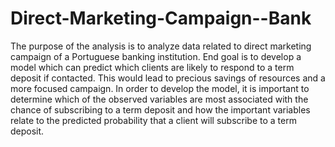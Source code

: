 # Direct-Marketing-Campaign--Bank
The purpose of the analysis is to analyze data related to direct marketing campaign of a Portuguese banking institution. 
End goal is to develop a model which can predict which clients are likely to respond to a term deposit if contacted. 
This would lead to precious savings of resources and a more focused campaign. In order to develop the model, it is important 
to determine which of the observed variables are most associated with the chance of subscribing to a 
term deposit and how the important variables relate to the predicted probability that a client will subscribe to a term deposit.
